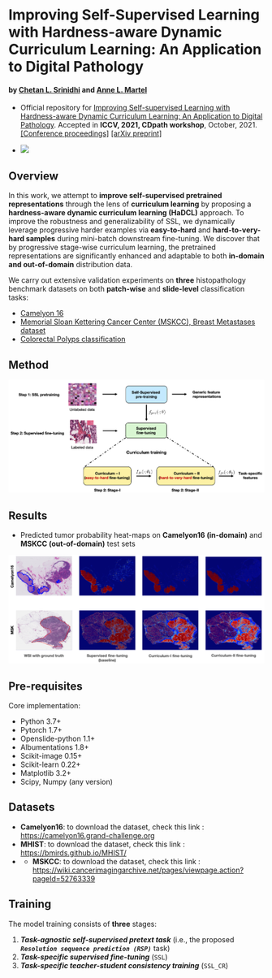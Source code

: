 
#  Improving Self-Supervised Learning with Hardness-aware Dynamic Curriculum Learning: An Application to Digital Pathology
#### by [Chetan L. Srinidhi](https://srinidhipy.github.io) and [Anne L. Martel](https://medbio.utoronto.ca/faculty/martel)

* Official repository for [Improving Self-supervised Learning with Hardness-aware Dynamic Curriculum Learning: An Application to Digital Pathology](https://arxiv.org/abs/2108.07183). Accepted in **ICCV, 2021, CDpath workshop**, October, 2021. [[Conference proceedings]]() [[arXiv preprint]](https://arxiv.org/abs/2108.07183)

* <a href="https://github.com/srinidhiPY/ICCV-CDPATH2021-ID-8/tree/main/models"><img src="https://img.shields.io/badge/PRETRAINED-MODELS-<GREEN>.svg"/></a>

## Overview
In this work, we attempt to **improve self-supervised pretrained representations** through the lens of **curriculum learning** by proposing a **hardness-aware dynamic curriculum learning (HaDCL)** approach. To improve the robustness and generalizability of SSL, we dynamically leverage progressive harder examples via **easy-to-hard** and **hard-to-very-hard samples** during mini-batch downstream fine-tuning. We discover that by progressive stage-wise curriculum learning, the pretrained representations are significantly enhanced and adaptable to both **in-domain and out-of-domain** distribution data.

We carry out extensive validation experiments on **three** histopathology benchmark datasets on both **patch-wise** and **slide-level** classification tasks: 
- [Camelyon 16](https://camelyon16.grand-challenge.org)
- [Memorial Sloan Kettering Cancer Center (MSKCC), Breast Metastases dataset](https://wiki.cancerimagingarchive.net/pages/viewpage.action?pageId=52763339)
- [Colorectal Polyps classification](https://bmirds.github.io/MHIST/) 

## Method
<img src="Hadcl_figure.png" width="600px"/>

## Results
* Predicted tumor probability heat-maps on **Camelyon16 (in-domain)** and **MSKCC (out-of-domain)** test sets
<img src="Results.png" width="800px"/>

## Pre-requisites
Core implementation:
* Python 3.7+
* Pytorch 1.7+
* Openslide-python 1.1+
* Albumentations 1.8+
* Scikit-image 0.15+
* Scikit-learn 0.22+
* Matplotlib 3.2+
* Scipy, Numpy (any version)

## Datasets
* **Camelyon16**: to download the dataset, check this link :<br/>https://camelyon16.grand-challenge.org
* **MHIST**: to download the dataset, check this link :<br/>https://bmirds.github.io/MHIST/
* * **MSKCC**: to download the dataset, check this link :<br/>https://wiki.cancerimagingarchive.net/pages/viewpage.action?pageId=52763339

## Training
The model training consists of **three** stages:
1. ***Task-agnostic self-supervised pretext task*** (i.e., the proposed ***`Resolution sequence prediction (RSP)`*** task)
2. ***Task-specific supervised fine-tuning*** (`SSL`)
3. ***Task-specific teacher-student consistency training*** (`SSL_CR`)
